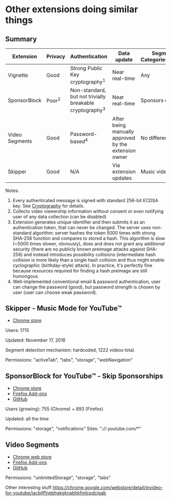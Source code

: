 # Other extensions doing similar things

## Summary

| Extension      | Privacy          | Authentication                                            | Data update           | Segment Categories/Types |
|----------------|------------------|-----------------------------------------------------------|-----------------------|--------------------------|
| Vignette       | Good             | Strong Public Key cryptography<sup>1</sup>                | Near real-time        | Any                      |
| SponsorBlock   | Poor<sup>2</sup> | Non-standard, but not trivially breakable cryptography<sup>3</sup> | Near real-time        | Sponsors only            |
| Video Segments | Good             | Password-based<sup>4</sup>                                 | After being manually approved by the extension owner        | No differentiation       |
| Skipper        | Good             | N/A                                                       | Via extension updates | Music videos only        |

Notes:
 1. Every authenticated message is signed with standard 256-bit ECDSA key. See [Cryptography](Cryptography.md) for details.
 2. Collects video viewership information without consent or even notifying user of any data collection (can be disabled)
 3. Extension generates unique identifier and then submits it as an authentication token, that can never be changed. The server uses non-standard algorithm: server hashes the token 5000 times with strong SHA-256 function and compares to stored a hash. This algorithm is slow (~5000 times slower, obviously), does and does not grant any additional security (there are no publicly known preimage attacks against SHA-256) and instead introduces possibility collisions (intermediate hash collision is more likely than a single hash collision and thus might enable cyclographic (birthday-style) attack). In practice, it's perfectly fine because resources required for finding a hash preimage are still humongous.
 4. Well-implemented conventional email & password authentication, user can change the password (good), but password strength is chosen by user (user can choose weak password).

## Skipper - Music Mode for YouTube™
 - [Chrome store](https://chrome.google.com/webstore/detail/skipper-music-mode-for-yo/chojffponkoboggmjpnkflkbcelacijk)

Users: 1715

Updated: November 17, 2018

Segment detection mechanism: hardcoded, 1222 videos total.

Permissions: "activeTab", "tabs", "storage", "webNavigation"

## SponsorBlock for YouTube™ - Skip Sponsorships
 - [Chrome store](https://chrome.google.com/webstore/detail/sponsorblock-for-youtube/mnjggcdmjocbbbhaepdhchncahnbgone)
 - [Firefox Add-ons](https://addons.mozilla.org/en-US/firefox/addon/sponsorblock/)
 - [GitHub](https://github.com/ajayyy/SponsorBlock/)

Users (growing): 755 (Chrome) + 893 (Firefox)

Updated: all the time

Permissions: "storage", "notifications"
Sites: "*://*.youtube.com/*"

## Video Segments
 - [Chrome web store](https://chrome.google.com/webstore/detail/cut-youtube-videos-with-v/eddbomdegiekipngdepnddkoemagllbn)
 - [Firefox Add-ons](https://addons.mozilla.org/en-US/firefox/addon/videosegments/)
 - [GitHub](https://github.com/videosegments/)

Permissions: "unlimitedStorage", "storage", "tabs"


Other interesting stuff
https://chrome.google.com/webstore/detail/invideo-for-youtube/iacbjlffnpbhgkgknabhkfmlcpdcigab
